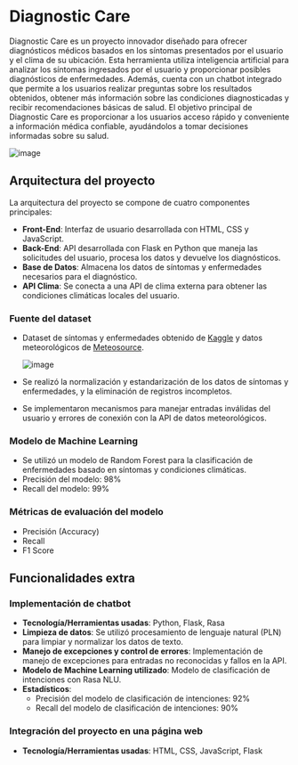 # Diagnostic Care 

Diagnostic Care es un proyecto innovador diseñado para ofrecer diagnósticos médicos basados en los síntomas presentados por el usuario y el clima de su ubicación. Esta herramienta utiliza inteligencia artificial para analizar los síntomas ingresados por el usuario y proporcionar posibles diagnósticos de enfermedades. Además, cuenta con un chatbot integrado que permite a los usuarios realizar preguntas sobre los resultados obtenidos, obtener más información sobre las condiciones diagnosticadas y recibir recomendaciones básicas de salud. El objetivo principal de Diagnostic Care es proporcionar a los usuarios acceso rápido y conveniente a información médica confiable, ayudándolos a tomar decisiones informadas sobre su salud.

![image](https://github.com/user-attachments/assets/a5d76607-e5b4-43e6-9522-b4e4455c2998)


## Arquitectura del proyecto

La arquitectura del proyecto se compone de cuatro componentes principales:
- **Front-End**: Interfaz de usuario desarrollada con HTML, CSS y JavaScript.
- **Back-End**: API desarrollada con Flask en Python que maneja las solicitudes del usuario, procesa los datos y devuelve los diagnósticos.
- **Base de Datos**: Almacena los datos de síntomas y enfermedades necesarios para el diagnóstico.
- **API Clima**: Se conecta a una API de clima externa para obtener las condiciones climáticas locales del usuario.


### Fuente del dataset
- Dataset de síntomas y enfermedades obtenido de [Kaggle](https://www.kaggle.com/) y datos meteorológicos de [Meteosource](https://www.meteosource.com/api/v1/free/point).
  
  ![image](https://github.com/user-attachments/assets/64546aff-56e1-40ca-a3e1-062976f78e2d)

- Se realizó la normalización y estandarización de los datos de síntomas y enfermedades, y la eliminación de registros incompletos.
- Se implementaron mecanismos para manejar entradas inválidas del usuario y errores de conexión con la API de datos meteorológicos.

### Modelo de Machine Learning 
- Se utilizó un modelo de Random Forest para la clasificación de enfermedades basado en síntomas y condiciones climáticas.
- Precisión del modelo: 98%
- Recall del modelo: 99%
  

### Métricas de evaluación del modelo
- Precisión (Accuracy)
- Recall
- F1 Score

## Funcionalidades extra

### Implementación de chatbot
- **Tecnología/Herramientas usadas**: Python, Flask, Rasa
- **Limpieza de datos**: Se utilizó procesamiento de lenguaje natural (PLN) para limpiar y normalizar los datos de texto.
- **Manejo de excepciones y control de errores**: Implementación de manejo de excepciones para entradas no reconocidas y fallos en la API.
- **Modelo de Machine Learning utilizado**: Modelo de clasificación de intenciones con Rasa NLU.
- **Estadísticos**:
  - Precisión del modelo de clasificación de intenciones: 92%
  - Recall del modelo de clasificación de intenciones: 90%

### Integración del proyecto en una página web
- **Tecnología/Herramientas usadas**: HTML, CSS, JavaScript, Flask

